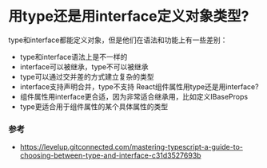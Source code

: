 # 用type还是用interface定义对象类型?

type和interface都能定义对象，但是他们在语法和功能上有一些差别：
- type和interface语法上是不一样的
- interface可以被继承，type不可以被继承
- type可以通过交并差的方式建立复杂的类型
- interface支持声明合并，type不支持
React组件属性用type还是用interface?
- 组件属性用interface更合适，因为非常适合继承用，比如定义IBaseProps
- type更适合用于组件属性的某个具体属性的类型

### 参考
-   https://levelup.gitconnected.com/mastering-typescript-a-guide-to-choosing-between-type-and-interface-c31d3527693b
